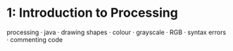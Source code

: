 # 1: Introduction to Processing

processing · java · drawing shapes · colour · grayscale · RGB · syntax errors · commenting code